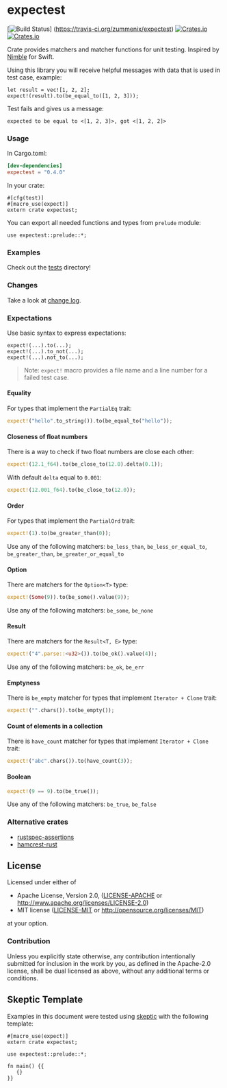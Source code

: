 # expectest
[![Build Status](https://travis-ci.org/zummenix/expectest.svg?branch=master)]
(https://travis-ci.org/zummenix/expectest)
[![Crates.io](https://img.shields.io/crates/v/expectest.svg)](https://crates.io/crates/expectest)
[![Crates.io](https://img.shields.io/crates/d/expectest.svg)](https://crates.io/crates/expectest)

Crate provides matchers and matcher functions for unit testing. Inspired by [Nimble](https://github.com/Quick/Nimble) for Swift.

Using this library you will receive helpful messages with data that is used in test case, example:
```rust,should_panic
let result = vec![1, 2, 2];
expect!(result).to(be_equal_to([1, 2, 3]));
```
Test fails and gives us a message:
```
expected to be equal to <[1, 2, 3]>, got <[1, 2, 2]>
```

### Usage

In Cargo.toml:
```toml
[dev-dependencies]
expectest = "0.4.0"
```

In your crate:
```rust,ignore
#[cfg(test)]
#[macro_use(expect)]
extern crate expectest;
```

You can export all needed functions and types from `prelude` module:
```rust,ignore
use expectest::prelude::*;
```

### Examples

Check out the [tests](/tests) directory!

### Changes

Take a look at [change log](CHANGELOG.md).

### Expectations
Use basic syntax to express expectations:
```rust,ignore
expect!(...).to(...);
expect!(...).to_not(...);
expect!(...).not_to(...);
```
> Note: `expect!` macro provides a file name and a line number for a failed test case.

#### Equality
For types that implement the `PartialEq` trait:
```rust
expect!("hello".to_string()).to(be_equal_to("hello"));
```

#### Closeness of float numbers
There is a way to check if two float numbers are close each other:
```rust
expect!(12.1_f64).to(be_close_to(12.0).delta(0.1));
```
With default `delta` equal to `0.001`:
```rust
expect!(12.001_f64).to(be_close_to(12.0));
```

#### Order
For types that implement the `PartialOrd` trait:
```rust
expect!(1).to(be_greater_than(0));
```
Use any of the following matchers: `be_less_than`, `be_less_or_equal_to`, `be_greater_than`, `be_greater_or_equal_to`

#### Option
There are matchers for the `Option<T>` type:
```rust
expect!(Some(9)).to(be_some().value(9));
```
Use any of the following matchers: `be_some`, `be_none`

#### Result
There are matchers for the `Result<T, E>` type:
```rust
expect!("4".parse::<u32>()).to(be_ok().value(4));
```
Use any of the following matchers: `be_ok`, `be_err`

#### Emptyness
There is `be_empty` matcher for types that implement `Iterator + Clone` trait:
```rust
expect!("".chars()).to(be_empty());
```

#### Count of elements in a collection
There is `have_count` matcher for types that implement `Iterator + Clone` trait:
```rust
expect!("abc".chars()).to(have_count(3));
```

#### Boolean
```rust
expect!(9 == 9).to(be_true());
```
Use any of the following matchers: `be_true`, `be_false`

### Alternative crates
- [rustspec-assertions](https://github.com/uorbe001/rustspec-assertions)
- [hamcrest-rust](https://github.com/carllerche/hamcrest-rust)


## License

Licensed under either of

 * Apache License, Version 2.0, ([LICENSE-APACHE](LICENSE-APACHE) or http://www.apache.org/licenses/LICENSE-2.0)
 * MIT license ([LICENSE-MIT](LICENSE-MIT) or http://opensource.org/licenses/MIT)

at your option.

### Contribution

Unless you explicitly state otherwise, any contribution intentionally
submitted for inclusion in the work by you, as defined in the Apache-2.0
license, shall be dual licensed as above, without any additional terms or
conditions.


## Skeptic Template

Examples in this document were tested using
[skeptic](https://crates.io/crates/skeptic) with the following template:

```rust,skeptic-template
#[macro_use(expect)]
extern crate expectest;

use expectest::prelude::*;

fn main() {{
   {}
}}
```
